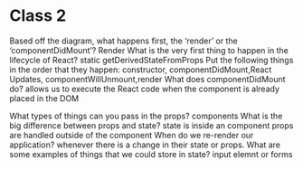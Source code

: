 # Class 2

Based off the diagram, what happens first, the ‘render’ or the ‘componentDidMount’? Render
What is the very first thing to happen in the lifecycle of React? static getDerivedStateFromProps
Put the following things in the order that they happen: constructor, componentDidMount,React Updates, componentWillUnmount,render
What does componentDidMount do? allows us to execute the React code when the component is already placed in the DOM

What types of things can you pass in the props? components
What is the big difference between props and state? state is inside an component props are handled outside of the component
When do we re-render our application? whenever there is a change in their state or props.
What are some examples of things that we could store in state? input elemnt or forms
